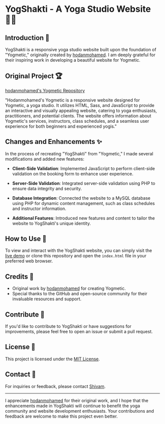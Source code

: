# YogShakti - A Yoga Studio Website 🧘‍♂️

## Introduction 🌟

YogShakti is a responsive yoga studio website built upon the foundation of "Yogmetic," originally created by [hodanmohamed](https://github.com/hodanmohamed). I am deeply grateful for their inspiring work in developing a beautiful website for Yogmetic.

## Original Project 🏆

[hodanmohamed's Yogmetic Repository](https://github.com/hodanmohamed/yogmetic)

"Hodanmohamed's Yogmetic is a responsive website designed for Yogmetic, a yoga studio. It utilizes HTML, Sass, and JavaScript to provide an interactive and visually appealing website, catering to yoga enthusiasts, practitioners, and potential clients. The website offers information about Yogmetic's services, instructors, class schedules, and a seamless user experience for both beginners and experienced yogis."

## Changes and Enhancements ✨

In the process of recreating "YogShakti" from "Yogmetic," I made several modifications and added new features:

- **Client-Side Validation**: Implemented JavaScript to perform client-side validation on the booking form to enhance user experience.

- **Server-Side Validation**: Integrated server-side validation using PHP to ensure data integrity and security.

- **Database Integration**: Connected the website to a MySQL database using PHP for dynamic content management, such as class schedules and instructor information.

- **Additional Features**: Introduced new features and content to tailor the website to YogShakti's unique identity.

## How to Use 🚀

To view and interact with the YogShakti website, you can simply visit the [live demo](URL_HERE) or clone this repository and open the `index.html` file in your preferred web browser.

## Credits 🙏

- Original work by [hodanmohamed](https://github.com/hodanmohamed) for creating Yogmetic.
- Special thanks to the GitHub and open-source community for their invaluable resources and support.

## Contribute 🤝

If you'd like to contribute to YogShakti or have suggestions for improvements, please feel free to open an issue or submit a pull request.

## License 📜

This project is licensed under the [MIT License](LICENSE).

## Contact 📧

For inquiries or feedback, please contact [Shivam](mailto:shiv.op@gmail.com).

---

I appreciate [hodanmohamed](https://github.com/hodanmohamed) for their original work, and I hope that the enhancements made in YogShakti will continue to benefit the yoga community and website development enthusiasts. Your contributions and feedback are welcome to make this project even better.
